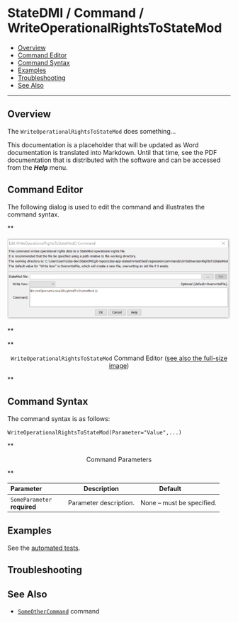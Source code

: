 # StateDMI / Command / WriteOperationalRightsToStateMod #

* [Overview](#overview)
* [Command Editor](#command-editor)
* [Command Syntax](#command-syntax)
* [Examples](#examples)
* [Troubleshooting](#troubleshooting)
* [See Also](#see-also)

-------------------------

## Overview ##

The `WriteOperationalRightsToStateMod` does something...

This documentation is a placeholder that will be updated as Word documentation is translated into Markdown.
Until that time, see the PDF documentation that is distributed with the software and can be accessed
from the ***Help*** menu.

## Command Editor ##

The following dialog is used to edit the command and illustrates the command syntax.

**<p style="text-align: center;">
![WriteOperationalRightsToStateMod](WriteOperationalRightsToStateMod.png)
</p>**

**<p style="text-align: center;">
`WriteOperationalRightsToStateMod` Command Editor (<a href="../WriteOperationalRightsToStateMod.png">see also the full-size image</a>)
</p>**

## Command Syntax ##

The command syntax is as follows:

```text
WriteOperationalRightsToStateMod(Parameter="Value",...)
```
**<p style="text-align: center;">
Command Parameters
</p>**

| **Parameter**&nbsp;&nbsp;&nbsp;&nbsp;&nbsp;&nbsp;&nbsp;&nbsp;&nbsp;&nbsp;&nbsp;&nbsp; | **Description** | **Default**&nbsp;&nbsp;&nbsp;&nbsp;&nbsp;&nbsp;&nbsp;&nbsp;&nbsp;&nbsp; |
| --------------|-----------------|----------------- |
|`SomeParameter`<br>**required**|Parameter description.|None – must be specified.|

## Examples ##

See the [automated tests](https://github.com/OpenCDSS/cdss-app-statedmi-test/tree/master/test/regression/commands/WriteOperationalRightsToStateMod).

## Troubleshooting ##

## See Also ##

* [`SomeOtherCommand`](../SomeOtherCommand/SomeOtherCommand) command
